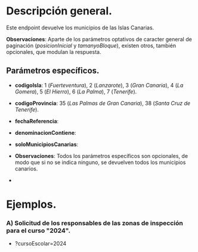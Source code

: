 # Descripción general.

Este endpoint devuelve los municipios de las Islas Canarias.

**Observaciones**: Aparte de los parámetros optativos de caracter general de paginación (_posicionInicial_ y _tamanyoBloque_), existen otros, también opcionales, que modulan la respuesta.

## Parámetros específicos.

* **codigoIsla**: 1 (*Fuerteventura*), 2 (*Lanzarote*), 3 (*Gran Canaria*), 4 (*La Gomera*), 5 (*El Hierro*), 6 (*La Palma*), 7 (*Tenerife*).
* **codigoProvincia**: 35 (*Las Palmas de Gran Canaria*), 38 (*Santa Cruz de Tenerife*).
* **fechaReferencia**:
* **denominacionContiene**:
* **soloMunicipiosCanarias**:

* **Observaciones**: Todos los parámetros específicos son opcionales, de modo que si no se indica ninguno, se devuelven todos los municipios canarios.
 * 

# Ejemplos.
### A) Solicitud de los responsables de las zonas de inspección para el curso "2024".
* ?cursoEscolar=2024

